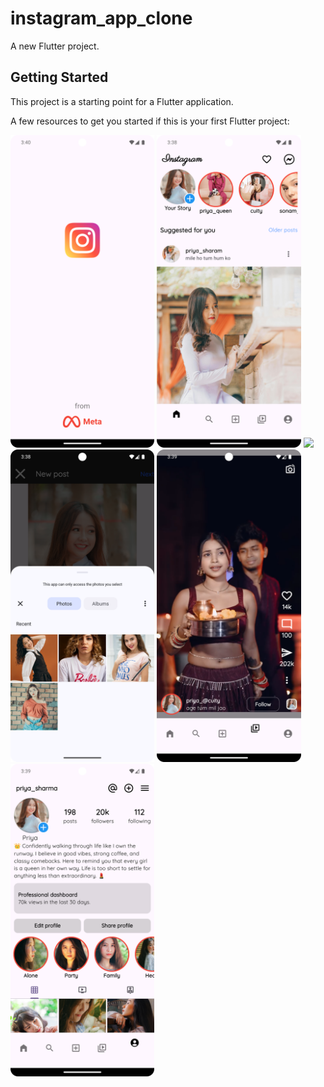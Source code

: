 # instagram_app_clone

A new Flutter project.

## Getting Started

This project is a starting point for a Flutter application.

A few resources to get you started if this is your first Flutter project:

<div>
   <img src = "https://github.com/rahulkumardev24/instagram-app-clone-with-flutter/blob/master/Screenshot_20250109_034005.png" height=500 />
  <img src = "https://github.com/rahulkumardev24/instagram-app-clone-with-flutter/blob/master/Screenshot_20250109_033831.png" height=500 />
  <img src = "https://github.com/rahulkumardev24/instagram-app-clone-with-flutter/blob/master/Screenshot_20250109_033850.png" height=500 />
  <img src = "https://github.com/rahulkumardev24/instagram-app-clone-with-flutter/blob/master/Screenshot_20250109_033902.png" height=500 />
  <img src = "https://github.com/rahulkumardev24/instagram-app-clone-with-flutter/blob/master/Screenshot_20250109_033921.png" height=500 />
  <img src = "https://github.com/rahulkumardev24/instagram-app-clone-with-flutter/blob/master/Screenshot_20250109_033952.png" height=500 />
</div>
